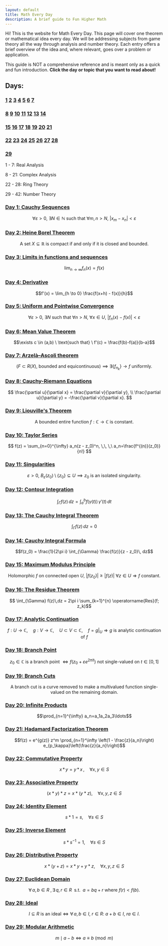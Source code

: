 ```yaml
---
layout: default
title: Math Every Day
description: A brief guide to Fun Higher Math
---
```


Hi! This is the website for Math Every Day. This page will cover one theorem or mathematical idea every day. We will be addressing subjects from game theory all the way through analysis and number theory. Each entry offers a brief overview of the idea and, where relevant, goes over a problem or application.

This guide is NOT a comprehensive reference and is meant only as a quick and fun introduction. **Click the day or topic that you want to read about!**

## Days: 
### [1](./day1.html) [2](./day2.html) [3](./day3.html) [4](./day4.html) [5](./day5.html) [6](./day6.html) [7](./day7.html)
### [8](./day8.html) [9](./day9.html) [10](./day10.html) [11](./day11.html) [12](./day12.html) [13](./day13.html) [14](./day14.html)
### [15](./day15.html) [16](./day16.html) [17](./day17.html)  [18](./day18.html) [19](./day19.html) [20](./day20.html) [21](./day21.html)
### [22](./day22.html) [23](./day23.html) [24](./day24.html) [25](./day25.html) [26](./day26.html) [27](./day27.html) [28](./day28.html)
### [29](./day29.html)



1 - 7: Real Analysis

8 - 21: Complex Analysis

22 - 28: Ring Theory

29 - 42: Number Theory

### [Day 1: Cauchy Sequences](./day1.html)

$$\forall \varepsilon > 0, \ \exists N \in \mathbb{N} \ \text{such that} \ \forall m,n > N, \ |x_m - x_n| < \varepsilon$$

### [Day 2: Heine Borel Theorem](./day2.html)

$$
\text{A set } X \subseteq \mathbb{R} \text{ is compact if and only if it is closed and bounded.}
$$

### [Day 3: Limits in functions and sequences](./day3.html)

$$\lim_{n \to \infty} f_n(x) = f(x)$$

### [Day 4: Derivative](./day4.html)

$$f'(x) = \lim_{h \to 0} \frac{f(x+h) - f(x)}{h}$$

### [Day 5: Uniform and Pointwise Convergence](./day5.html)

$$\forall \varepsilon > 0, \ \exists N \ \text{such that} \ \forall n > N, \ \forall x \in U, \ \lvert f_n(x) - f(x) \rvert < \varepsilon$$

### [Day 6: Mean Value Theorem](./day6.html)

$$\exists c \in (a,b) \ \text{such that} \ f'(c) = \frac{f(b)-f(a)}{b-a}$$

### [Day 7: Arzelà–Ascoli theorem](./day7.html)

$$(F \subset R(X),\ \text{bounded and equicontinuous}) \implies \exists \{f_{n_k}\} \to f \text{ uniformly}.$$

### [Day 8: Cauchy-Riemann Equations](./day8.html)

$$
\frac{\partial u}{\partial x} = \frac{\partial v}{\partial y}, \\
\frac{\partial u}{\partial y} = -\frac{\partial v}{\partial x}.
$$

### [Day 9: Liouville's Theorem](./day9.html)

$$
\text{A bounded entire function } f : \mathbb{C} \to \mathbb{C} \text{ is constant.}
$$

### [Day 10: Taylor Series](./day10.html)

$$
f(z) = \sum_{n=0}^{\infty}
a_n(z - z_0)^n, \,\, \,\ a_n=\frac{f^{(n)}(z_0)}{n!}
$$

### [Day 11: Singularities](./day11.html)

$$
\varepsilon > 0,\ B_\varepsilon(z_0) \setminus \{z_0\} \subseteq U \implies z_0 \text{ is an isolated singularity.}
$$

### [Day 12: Contour Integration](./day12.html)

$$\int_\Gamma f(z)\,dz = \int_a^b f\bigl(\gamma(t)\bigr)\,\gamma'(t)\,dt$$

### [Day 13: The Cauchy Integral Theorem](./day13.html)

$$\int_\Gamma f(z)\,dz =0$$

### [Day 14: Cauchy Integral Formula](./day14.html)

$$f(z_0) = \frac{1}{2\pi i} \int_{\Gamma} \frac{f(z)}{z - z_0}\, dz$$

### [Day 15: Maximum Modulus Principle](./day15.html)

$$ \text{Holomorphic } f \text{ on connected open } U,\ \lvert f(z_0) \rvert \geq \lvert f(z) \rvert\ \forall z \in U \Rightarrow f \text{ constant.}$$ 

### [Day 16: The Residue Theorem](./day16.html)

$$ \int_{\Gamma} f(z)\,dz = 2\pi i \sum_{k=1}^{n} \operatorname{Res}(f; z_k)$$ 

### [Day 17: Analytic Continuation](./day17.html)

$$
f : U \to \mathbb{C}, \quad g : V \to \mathbb{C}, \quad U \subset V \subset \mathbb{C}, \quad f = g|_U \Rightarrow g \text{ is analytic continuation of } f
$$

### [Day 18: Branch Point](./day18.html)

$$
z_0 \in \mathbb{C} \text{ is a branch point } \Leftrightarrow f(z_0 + \varepsilon e^{2\pi i t}) \text{ not single-valued on } t \in [0,1]
$$

### [Day 19: Branch Cuts](./day19.html)

$$\text{A branch cut is a curve removed to make a multivalued function single-valued on the remaining domain.}$$

### [Day 20: Infinite Products](./day20.html)

$$\prod_{n=1}^{\infty} a_n=a_1a_2a_3\ldots$$

### [Day 21: Hadamard Factorization Theorem](./day21.html)

$$f(z) = e^{g(z)} z^m \prod_{n=1}^\infty \left(1 - \frac{z}{a_n}\right) e_{p_\kappa}\left(\frac{z}{a_n}\right)$$

### [Day 22: Commutative Property](./day22.html)

$$x \,\ast \, y = y \,\ast\, x \,, \quad \forall x,y \in S$$ 

### [Day 23: Associative Property](./day23.html)

$$(x \ast y) \ast z = x \ast (y \ast z), \quad \forall x, y, z \in S$$

### [Day 24: Identity Element](./day24.html)

$$s \ast 1=s, \quad \forall s \in S$$ 

### [Day 25: Inverse Element](./day25.html)

$$s \ast s^{-1} = 1, \quad \forall s \in S$$

### [Day 26: Distributive Property](./day26.html)

$$x\ast (y+z)=x\ast y + y\ast z,  \quad \forall x,y,z \in S$$

### [Day 27: Euclidean Domain](./day27.html)

$$
\forall\,a,b\in R\;,\exists\,q,r\in R\;\text{ s.t. }\;a=bq+r \text{ where }f(r)<f(b).
$$

### [Day 28: Ideal](./day28.html)

$$
I\subseteq R\ \text{is an ideal} \iff \forall\,a,b\in I,\ r\in R:\ a+b\in I,\ ra\in I.
$$

### [Day 29: Modular Arithmetic](./day29.html)

$$m\mid a-b \iff a \equiv b\pmod{m}$$